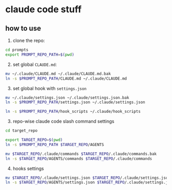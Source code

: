 # claude code stuff

## how to use

1. clone the repo:

```bash
cd prompts
export PROMPT_REPO_PATH=$(pwd)
```

2. set global `CLAUDE.md`:

```bash
mv ~/.claude/CLAUDE.md ~/.claude/CLAUDE.md.bak
ln -s $PROMPT_REPO_PATH/CLAUDE.md ~/.claude/CLAUDE.md
```

3. set global hook with `settings.json`
```bash
mv ~/.claude/settings.json ~/.claude/settings.json.bak
ln -s $PROMPT_REPO_PATH/settings.json ~/.claude/settings.json

ln -s $PROMPT_REPO_PATH/hook_scripts ~/.claude/hook_scripts
```

3. repo-wise claude code slash command settings

```bash
cd target_repo

export TARGET_REPO=$(pwd)
ln -s $PROMPT_REPO_PATH $TARGET_REPO/AGENTS

mv $TARGET_REPO/.claude/commands $TARGET_REPO/.claude/commands.bak
ln -s $TARGET_REPO/AGENTS/commands $TARGET_REPO/.claude/commands
```

4. hooks settings

```bash
mv $TARGET_REPO/.claude/settings.json $TARGET_REPO/.claude/settings.json.bak
ln -s $TARGET_REPO/AGENTS/settings.json $TARGET_REPO/.claude/settings.json
```
